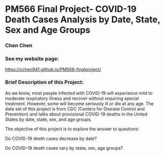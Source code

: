 # PM566 Final Project- COVID-19 Death Cases Analysis by Date, State, Sex and Age Groups
### Chen Chen 


### See my website page:
https://cchen941.github.io/PM566-finalproject/


### Brief Description of this Project:
As we know, most people infected with COVID-19 will experience mild to moderate respiratory illness and recover without requiring special treatment. However, some will become seriously ill or die at any age. The data set of this project is from CDC (Centers for Disease Control and Prevention) and talks about provisional COVID-19 deaths in the United States by date, state, sex, and age groups.

The objective of this project is to explore the answer to questions: 

Do COVID-19 death cases decrease by date?

Do COVID-19 death cases vary by state, sex, age groups?


